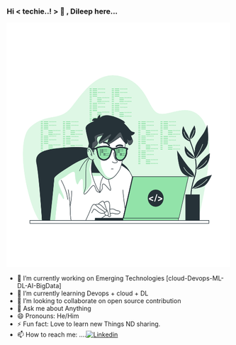 ### Hi < techie..! > 👋 , Dileep here...
<img src="Coding-bro.png"  width="700" height="550">

- 🔭 I’m currently working on Emerging Technologies [cloud-Devops-ML-DL-AI-BigData]
- 🌱 I’m currently learning Devops + cloud + DL
- 👯 I’m looking to collaborate on open source contribution
- 💬 Ask me about Anything
- 😄 Pronouns: He/Him
- ⚡ Fun fact: Love to learn new Things ND sharing.
- 📫 How to reach me: ....[![Linkedin](https://img.shields.io/badge/-LinkedIn-black.svg?style=flat-square&logo=linkedin&&color=#81170D)](https://www.linkedin.com/in/dileep-kumar-a16b691a9/) 

